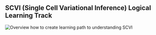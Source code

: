 ## SCVI (Single Cell Variational Inference) Logical Learning Track
![Overview how to create learning path to understanding SCVI](https://filedn.com/lK1VhM9GbBxVlERr9KFjD4B/Bayes_Public/overview.png)


